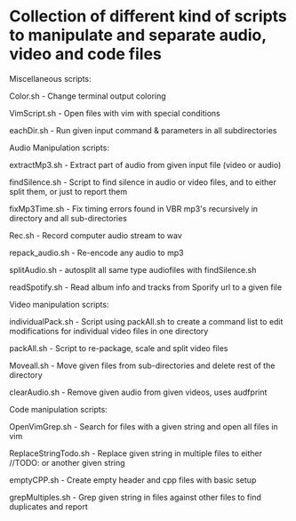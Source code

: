 # Collection of different kind of scripts to manipulate and separate audio, video and code files

Miscellaneous scripts:

Color.sh                - Change terminal output coloring

VimScript.sh            - Open files with vim with special conditions

eachDir.sh              - Run given input command & parameters in all subdirectories


Audio Manipulation scripts:

extractMp3.sh           - Extract part of audio from given input file (video or audio)

findSilence.sh          - Script to find silence in audio or video files, and to either split them, or just to report them

fixMp3Time.sh           - Fix timing errors found in VBR mp3's recursively in directory and all sub-directories

Rec.sh                  - Record computer audio stream to wav

repack_audio.sh         - Re-encode any audio to mp3

splitAudio.sh           - autosplit all same type audiofiles with findSilence.sh

readSpotify.sh          - Read album info and tracks from Sporify url to a given file


Video manipulation scripts:

individualPack.sh       - Script using packAll.sh to create a command list to edit modifications for individual video files in one directory

packAll.sh              - Script to re-package, scale and split video files

Moveall.sh              - Move given files from sub-directories and delete rest of the directory

clearAudio.sh           - Remove given audio from given videos, uses audfprint


Code manipulation scripts:

OpenVimGrep.sh          - Search for files with a given string and open all files in vim

ReplaceStringTodo.sh    - Replace given string in multiple files to either //TODO: or another given string

emptyCPP.sh             - Create empty header and cpp files with basic setup

grepMultiples.sh        - Grep given string in files against other files to find duplicates and report
